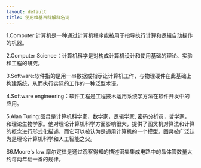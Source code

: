 ```yaml
---
layout: default
title: 使用维基百科解释名词
---
```


1.Computer:计算机是一种通过计算机程序能被用于指导执行计算和逻辑自动操作的机器。

2.Computer Science：计算机科学是对构成计算机设计和使用基础的理论、实验和工程的研究。

3.Software:软件指的是用一串数据或指示让计算机工作，与物理硬件在此基础上构建系统，从而执行实际的工作的一种泛型术语。

4.Software engineering：软件工程是工程技术运用系统学方法在软件开发中的应用。

5.Alan Turing:图灵是计算机科学家，数学家，逻辑学家, 密码分析员，哲学家，和理论生物学家。他对理论计算机科学方面影响很大，提供了图灵机对算法和计算的概念进行形式化描述，而它可以被认为是通用计算机的一个模型。图灵被广泛认为是理论计算机科学和人工智能之父。

S6.Moore's law:摩尔定律是通过观察得知的描述密集集成电路中的晶体管数量大约每两年翻一番的规律。

